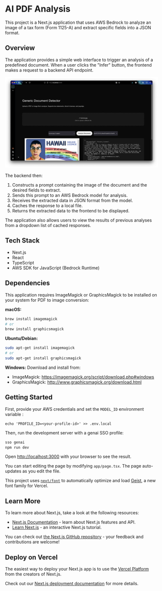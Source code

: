 # AI PDF Analysis

This project is a Next.js application that uses AWS Bedrock to analyze an image of a tax form (Form 1125-A) and extract specific fields into a JSON format.

## Overview

The application provides a simple web interface to trigger an analysis of a predefined document. When a user clicks the "Infer" button, the frontend makes a request to a backend API endpoint.

![AI PDF Analysis Screenshot](/public/ai-pdf-analysis-screenshot.png)

The backend then:

1. Constructs a prompt containing the image of the document and the desired fields to extract.
2. Sends this prompt to an AWS Bedrock model for analysis.
3. Receives the extracted data in JSON format from the model.
4. Caches the response to a local file.
5. Returns the extracted data to the frontend to be displayed.

The application also allows users to view the results of previous analyses from a dropdown list of cached responses.

## Tech Stack

- Next.js
- React
- TypeScript
- AWS SDK for JavaScript (Bedrock Runtime)

## Dependencies

This application requires ImageMagick or GraphicsMagick to be installed on your system for PDF to image conversion:

**macOS:**

```bash
brew install imagemagick
# or
brew install graphicsmagick
```

**Ubuntu/Debian:**

```bash
sudo apt-get install imagemagick
# or
sudo apt-get install graphicsmagick
```

**Windows:**
Download and install from:

- ImageMagick: https://imagemagick.org/script/download.php#windows
- GraphicsMagick: http://www.graphicsmagick.org/download.html

## Getting Started

First, provide your AWS credentials and set the `MODEL_ID` environment variable :

```
echo 'PROFILE_ID=<your-profile-id>' >> .env.local
```

Then, run the development server with a genai SSO profile:

```bash
sso genai
npm run dev
```

Open [http://localhost:3000](http://localhost:3000) with your browser to see the result.

You can start editing the page by modifying `app/page.tsx`. The page auto-updates as you edit the file.

This project uses [`next/font`](https://nextjs.org/docs/app/building-your-application/optimizing/fonts) to automatically optimize and load [Geist](https://vercel.com/font), a new font family for Vercel.

## Learn More

To learn more about Next.js, take a look at the following resources:

- [Next.js Documentation](https://nextjs.org/docs) - learn about Next.js features and API.
- [Learn Next.js](https://nextjs.org/learn) - an interactive Next.js tutorial.

You can check out [the Next.js GitHub repository](https://github.com/vercel/next.js) - your feedback and contributions are welcome!

## Deploy on Vercel

The easiest way to deploy your Next.js app is to use the [Vercel Platform](https://vercel.com/new?utm_medium=default-template&filter=next.js&utm_source=create-next-app&utm_campaign=create-next-app-readme) from the creators of Next.js.

Check out our [Next.js deployment documentation](https://nextjs.org/docs/app/building-your-application/deploying) for more details.
